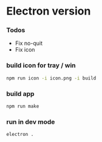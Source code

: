 # Electron version

### Todos

- Fix no-quit
- Fix icon

### build icon for tray / win

```bash
npm run icon -i icon.png -i build
```

### build app

```bash
npm run make
```

### run in dev mode

```bash
electron .
```
